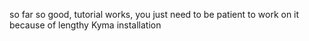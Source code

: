 so far so good, tutorial works, you just need to be patient to work on it because of lengthy Kyma installation